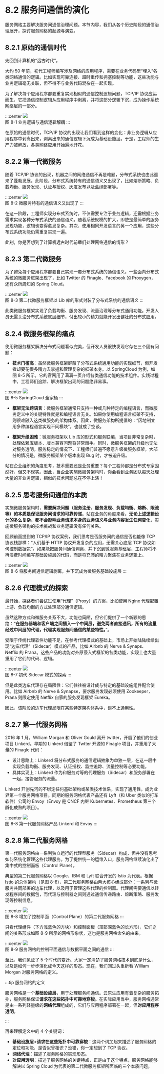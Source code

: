 # 8.2 服务间通信的演化

服务网格主要解决服务间通信治理问题。本节内容，我们从各个历史阶段的通信治理展开，探讨服务网格的起源与演变。

## 8.2.1 原始的通信时代

先回到计算机的“远古时代”。

大约 50 年前，初代工程师编写涉及网络的应用程序，需要在业务代码里“埋入”各类网络通信的逻辑。比如实现可靠连接、超时重传和拥塞控制等功能，这些功能与业务逻辑毫无关联，但不得不与业务代码混杂在一起实现。

为了解决每个应用程序都要重复实现相似的通信控制逻辑问题，TCP/IP 协议应运而生，它把通信控制逻辑从应用程序中剥离，并将这部分逻辑下沉，成为操作系统网络层的一部分。

:::center
  ![](../assets/service-mesh-tcp.png)<br/>
  图 8-1 业务逻辑与通信逻辑解耦
:::

在原始的通信时代，TCP/IP 协议的出现让我们看到这样的变化：非业务逻辑从应用程序中剥离出来，剥离出来的通信逻辑下沉成为基础设施层。于是，工程师的生产力被解放，各类网络应用开始遍地开花。

## 8.2.2 第一代微服务

随着 TCP/IP 协议的出现，机器之间的网络通信不再是难题，分布式系统也由此迎来了蓬勃发展。此阶段，分布式系统特有的通信语义又出现了，比如熔断策略、负载均衡、服务发现、认证与授权、灰度发布以及蓝绿部署等。

:::center
  ![](../assets/service-mesh-2.png)<br/>
  图 8-2 微服务特有的通信语义又出现了
:::

在这一阶段，工程师实现分布式系统时，不仅需要专注于业务逻辑，还需根据业务需求实现各种分布式系统的通信语义。随着系统规模的扩大，即使是最简单的服务发现功能，逻辑也变得愈发复杂。其次，使用相同开发语言的另一个应用，这些分布式系统功能仍需重复实现一遍。

此刻，你是否想到了计算机远古时代前辈们处理网络通信的情形？

## 8.2.3 第二代微服务

为了避免每个应用程序都要自己实现一套分布式系统的通信语义，一些面向分布式系统的微服务框架出现了，比如 Twitter 的 Finagle、Facebook 的 Proxygen，还有众所周知的 Spring Cloud。

:::center
  ![](../assets/service-mesh-3.png)<br/>
  图 8-3 第二代微服务框架以 Lib 库的形式封装了分布式系统的通信语义
:::

此类微服务框架实现了负载均衡、服务发现、流量治理等分布式通用功能。开发人员无需关注分布式系统底层细节，付出较小的精力就能开发出健壮的分布式应用。

## 8.2.4 微服务框架的痛点

使用微服务框架解决分布式问题看似完美，但开发人员很快发现它存在三个固有问题：

- **技术门槛高**：虽然微服务框架屏蔽了分布式系统通用功能的实现细节，但开发者却要花很多精力去掌握和管理复杂的框架本身。以 SpringCloud 为例，如图 8-5 所示，它的官网用了满满一页介绍各类通信功能的技术组件。实践过程中，工程师们追踪、解决框架出现的问题绝非易事。

:::center
  ![](../assets/SpringCloud.webp)<br/>
  图 8-5 SpringCloud 全家桶
:::

- **框架无法跨语言**：微服务框架通常只支持一种或几种特定的编程语言，而微服务定义中的关键特性就是和编程语言无关。如果你使用编程语言框架不支持，则很难融入这类微服务的架构体系。因此，微服务架构所提倡的：“因地制宜用多种编程语言实现不同模块”，也就成了空谈。

- **框架升级困难**：微服务框架以 Lib 库的形式和服务联编，当项目非常复杂时，处理依赖库版本、版本兼容问题将非常棘手。同时，微服务框架的升级也无法对服务透明。服务稳定的情况下，工程师们普遍不愿意升级微服务框架。大部分的情况是，微服务框架某个版本出现 Bug 时，才被迫升级。

站在企业组织的角度思考，技术重要还是业务重要？每个工程师都是分布式专家固然好，但又不现实。因此，当企业实施微服务架构时，你会看到业务团队每天处理大量的非业务逻辑，相似的技术问题总在不停上演！

## 8.2.5 思考服务间通信的本质

实施微服务架构时，**需要解决问题（服务注册、服务发现、负载均衡、熔断、限流等）的本质是保证服务间请求的可靠传递**。站在业务的角度来看，**无论上述逻辑设计的多么复杂，都不会影响业务请求本身的业务语义与业务内容发生任何变化**，实施微服务架构的技术挑战和业务逻辑没有任何关系。

回顾前面提到的 TCP/IP 协议案例，我们思考是否服务间的通信是否也能像 TCP 协议栈那样：“人们基于 HTTP 协议开发复杂的应用，无需关心底层 TCP 协议如何控制数据包”。如果能把服务间通信剥离、并下沉到微服务基础层，工程师将不再浪费时间编写基础设施层的代码，而是将充沛的精力聚焦在业务逻辑上。

:::center
  ![](../assets/service-mesh-4.png)<br/>
  图 8-6 将服务间通信逻辑剥离，并下沉成为微服务基础设施层
:::

## 8.2.6 代理模式的探索

最开始，探路者们尝试过使用“代理”（Proxy）的方案，比如使用 Nginx 代理配置上游、负载均衡的方式处理部分通信逻辑。

虽然这种方式和微服务关系不大，功能也简陋，但它们提供了一个新颖的思路：“**在服务器端和客户端之间插入一个中间层，避免两者直接通讯，所有的流量经过中间层的代理，代理实现服务间通信的某些特性。**”。

受限于传统代理软件功能不足，在参考代理模式的基础上，市场上开始陆陆续续出现“边车代理”（Sidecar）模式的产品，比如 Airbnb 的 Nerve & Synaps、Netflix 的 Prana。这些产品的功能对齐原侵入式框架的各类功能，实现上也大量重用了它们的代码、逻辑。

:::center
  ![](../assets/servicemesh-sidecar.png)<br/>
  图 8-7 初代 Sidecar 模式的探索
:::

但是此类边车代理存在局限性：它们往往被设计成与特定的基础设施组件配合使用。比如 Airbnb 的 Nerve & Synapse，要求服务发现必须使用 Zookeeper，Prana 则限定使用 Netflix 自家的服务发现框架 Eureka。

因此，该阶段的边车代理局限在某些特定架构体系中，谈不上通用性。

## 8.2.7 第一代服务网格

2016 年 1 月，William Morgan 和 Oliver Gould 离开 twitter，开启了他们的创业项目 Linkerd。早期的 Linkerd 借鉴了 Twtter 开源的 Finagle 项目，并重用了大量的 Finagle 代码：

- 设计思路上：Linkerd 将分布式服务的通信逻辑抽象为单独一层，在这一层中实现负载均衡、服务发现、认证授权、监控追踪、流量控制等必要功能。
- 具体实现上：Linkerd 作为和服务对等的代理服务（Sidecar）和服务部署在一起，接管服务的流量。

Linkerd 开创先河的不绑定任何基础架构或某类技术体系，实现了通用性，成为业界第一个服务网格项目。同期的服务网格代表产品还有 Lyft（和 Uber 类似的打车软件）公司的 Envoy（Envoy 是 CNCF 内继 Kubernetes、Prometheus 第三个孵化成熟的项目）。

:::center
  ![](../assets/linkerd-envoy.png)<br/>
  图 8-8 第一代服务网格产品 Linkerd 和 Envoy
:::

## 8.2.8 第二代服务网格

第一代服务网格由一系列独立运行的代理型服务（Sidecar）构成，但并没有思考如何系统化管理这些代理服务。为了提供统一的运维入口，服务网格继续演化出了集中式的控制面板（Control Plane）。

典型的第二代服务网格以 Google、IBM 和 Lyft 联合开发的 Istio 为代表。根据 Istio 的总体架构（见图 8-8），第二代服务网格由两大核心组成部分：一系列与微服务共同部署的边车代理，以及用于管理这些代理的控制器。代理间需要通信以转发程序间的数据包，而代理与控制器之间则通过通信传递路由、熔断策略、服务发现等控制信息。

:::center
  ![](../assets/6-b.png)<br/>
  图 8-8 增加了控制平面（Control Plane）的第二代服务网格
:::

只看代理组件（下方浅蓝色的方块）和控制面板（顶部深蓝色的长方形），它们之间的关系形成如图 8-9 所示的网格形象状，这也是服务网格命名的由来。

:::center
  ![](../assets/mesh3.png)<br/>
  图 8-9 服务网格的控制平面通信与数据平面之间的通信
:::

至此，我们见证了 5 个时代的变迁。大家一定清楚了服务网格技术到底是什么，以及是如何一步步演化成今天这样的形态。现在，我们回过头重新看 William Morgan 对服务网格的定义。

:::tip 服务网格的定义

服务网格是一个**基础设施层**，用于处理服务间通信。云原生应用有着复杂的服务拓扑，服务网格保证**请求在这些拓扑中可靠地穿梭**。在实际应用当中，服务网格通常是由一系列轻量级的**网络代理**组成的，它们与应用程序部署在一起，但**对应用程序透明**。

:::

再来理解定义中的 4 个关键词：

- **基础设施层+请求在这些拓扑中可靠穿梭**：这两个词加起来描述了服务网格的定位和功能，是否似曾相识？没错，你一定想到了 TCP 协议。
- **网络代理**：描述了服务网格的实现形态。
- **对应用透明**：描述了服务网格的关键特点，正是由于这个特点，服务网格能够解决以 Spring Cloud 为代表的第二代微服务框架所面临的三个本质问题。
